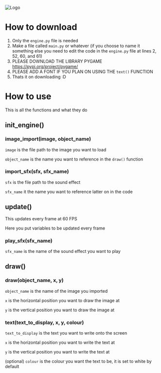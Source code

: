 ![Logo](https://user-images.githubusercontent.com/70321204/235596640-ba95a8ee-b91b-4425-98ac-bc9516930997.png)

# How to download
1. Only the `engine.py` file is needed
2. Make a file called `main.py` or whatever (if you choose to name it something else you need to edit the code in the `engine.py` file at lines 2, 52, 60, and 61)
3. PLEASE DOWNLOAD THE LIBRARY PYGAME https://pypi.org/project/pygame/
4. PLEASE ADD A FONT IF YOU PLAN ON USING THE `text()` FUNCTION
5. Thats it on downloading :D


# How to use
This is all the functions and what they do

## init_engine()
### image_import(image, object_name)
`image` is the file path to the image you want to load

`object_name` is the name you want to reference in the `draw()` function

### import_sfx(sfx, sfx_name)
`sfx` is the file path to the sound effect

`sfx_name` it the name you want to reference latter on in the code


## update()
This updates every frame at 60 FPS

Here you put variables to be updated every frame

### play_sfx(sfx_name)
`sfx_name` is the name of the sound effect you want to play

## draw()
### draw(object_name, x, y)
`object_name` is the name of the image you imported

`x` is the horizontal position you want to draw the image at

`y` is the vertical position you want to draw the image at

### text(text_to_display, x, y, colour)
`text_to_display` is the text you want to write onto the screen

`x` is the horizontal position you want to write the text at

`y` is the vertical position you want to write the text at

(optional) `colour` is the colour you want the text to be, it is set to white by default
